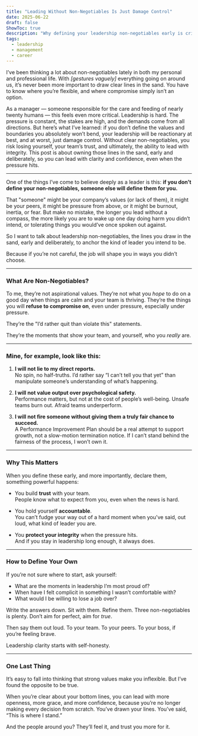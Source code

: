 ```yaml
---
title: "Leading Without Non-Negotiables Is Just Damage Control"
date: 2025-06-22
draft: false
ShowToc: true
description: "Why defining your leadership non-negotiables early is critical to leading with integrity and trust."
tags:
  - leadership
  - management
  - career
---
```


I’ve been thinking a lot about non-negotiables lately in both my personal and professional life. With _[gestures vaguely]_ everything going on around us, it’s never been more important to draw clear lines in the sand. You have to know where you’re flexible, and where compromise simply isn’t an option.

As a manager — someone responsible for the care and feeding of nearly twenty humans — this feels even more critical. Leadership is hard. The pressure is constant, the stakes are high, and the demands come from all directions. But here’s what I’ve learned: if you don’t define the values and boundaries you absolutely won’t bend, your leadership will be reactionary at best, and at worst, just damage control. Without clear non-negotiables, you risk losing yourself, your team’s trust, and ultimately, the ability to lead with integrity. This post is about owning those lines in the sand, early and deliberately, so you can lead with clarity and confidence, even when the pressure hits.

---

One of the things I’ve come to believe deeply as a leader is this: **if you don’t define your non-negotiables, someone else will define them for you.**

That "someone" might be your company’s values (or lack of them), it might be your peers, it might be pressure from above, or it might be burnout, inertia, or fear. But make no mistake, the longer you lead without a compass, the more likely you are to wake up one day doing harm you didn’t intend, or tolerating things you would’ve once spoken out against.

So I want to talk about leadership non-negotiables, the lines you draw in the sand, early and deliberately, to anchor the kind of leader you intend to be.

Because if you’re not careful, the job will shape you in ways you didn’t choose.

---

### What Are Non-Negotiables?

To me, they’re not aspirational values. They’re not what you *hope* to do on a good day when things are calm and your team is thriving. They’re the things you will **refuse to compromise on**, even under pressure, especially under pressure.

They’re the "I’d rather quit than violate this" statements.

They’re the moments that show your team, and yourself, who you *really* are.

---

### Mine, for example, look like this:

1. **I will not lie to my direct reports.**  
   No spin, no half-truths. I’d rather say “I can’t tell you that yet” than manipulate someone’s understanding of what’s happening.

2. **I will not value output over psychological safety.**  
   Performance matters, but not at the cost of people’s well-being. Unsafe teams burn out. Afraid teams underperform.

3. **I will not fire someone without giving them a truly fair chance to succeed.**  
   A Performance Improvement Plan should be a real attempt to support growth, not a slow-motion termination notice. If I can’t stand behind the fairness of the process, I won’t own it.

---

### Why This Matters

When you define these early, and more importantly, declare them, something powerful happens:

- You build **trust** with your team.  
  People know what to expect from you, even when the news is hard.

- You hold yourself **accountable**.  
  You can’t fudge your way out of a hard moment when you've said, out loud, what kind of leader you are.

- You **protect your integrity** when the pressure hits.  
  And if you stay in leadership long enough, it always does.

---

### How to Define Your Own

If you’re not sure where to start, ask yourself:

- What are the moments in leadership I’m most proud of?  
- When have I felt complicit in something I wasn’t comfortable with?  
- What would I be willing to lose a job over?

Write the answers down. Sit with them. Refine them. Three non-negotiables is plenty. Don’t aim for perfect, aim for *true*.

Then say them out loud. To your team. To your peers. To your boss, if you’re feeling brave.

Leadership clarity starts with self-honesty.

---

### One Last Thing

It’s easy to fall into thinking that strong values make you inflexible. But I’ve found the opposite to be true.

When you’re clear about your bottom lines, you can lead with more openness, more grace, and more confidence, because you’re no longer making every decision from scratch. You’ve drawn your lines. You’ve said, “This is where I stand.”

And the people around you? They’ll feel it, and trust you more for it.
